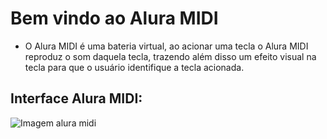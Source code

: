 # Bem vindo ao Alura MIDI

* O Alura MIDI é uma bateria virtual, ao acionar uma tecla o Alura MIDI reproduz o som daquela tecla, trazendo além disso
um efeito visual na tecla para que o usuário identifique a tecla acionada.

## Interface Alura MIDI:
![Imagem alura midi]()
